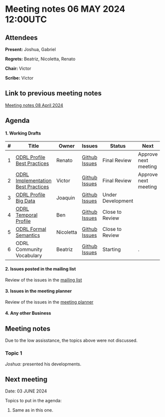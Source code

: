 # Meeting notes 06 MAY 2024 12:00UTC

## Attendees

**Present:**  Joshua, Gabriel

**Regrets:** Beatriz, Nicoletta, Renato

**Chair:** Victor

**Scribe:** Victor

## Link to previous meeting notes

[Meeting notes 08 April 2024](meeting-2024-04-08.md)

## Agenda


#### 1. Working Drafts   

|#| Title | Owner | Issues | Status | Next |
|--| -- | -- | -- | -- | -- |
|1| [ODRL Profile Best Practices](https://w3c.github.io/odrl/profile-bp/) | Renato | [Github Issues](https://github.com/w3c/odrl/issues?q=is%3Aissue+is%3Aopen+label%3A%22Profile+Best+Practices%22)  |Final Review | Approve next meeting |
|2| [ODRL Implementation Best Practices](https://w3c.github.io/odrl/bp/) | Victor | [Github Issues](https://github.com/w3c/odrl/issues?q=is%3Aissue+is%3Aopen+label%3A%22Implementation+Best+Practices%22)  |Final Review | Approve next meeting |
|3| [ODRL Profile Big Data](https://w3c.github.io/odrl/profile-bigdata/) | Joaquin | [Github Issues](https://github.com/w3c/odrl/issues?q=is%3Aissue+is%3Aopen+label%3A%22Big+Data%22)  |Under Development |  |
|4| [ODRL Temporal Profile](https://w3c.github.io/odrl/profile-temporal/) | Ben | [Github Issues](https://github.com/w3c/odrl/issues?q=is%3Aissue+is%3Aopen+label%3A%22Temporal+Profile%22)  |Close to Review|  |
|5| [ ODRL Formal Semantics](https://w3c.github.io/odrl/formal-semantics//) | Nicoletta | [Github Issues](https://github.com/w3c/odrl/issues?q=is%3Aissue+is%3Aopen+label%3A%22Formal+Semantics%22)  |Close to Review|  |
|6| ODRL Community Vocabulary | Beatriz | [Github Issues](https://github.com/w3c/odrl/issues?q=is%3Aissue+is%3Aopen+label%3A%22Community+Vocabulary%22)  |Starting|   .  |


#### 2. Issues posted in the mailing list

Review of the issues in the [mailing list](https://lists.w3.org/Archives/Public/public-odrl/)

#### 3. Issues in the meeting planner

Review of the issues in the [meeting planner](https://github.com/w3c/odrl/projects/1)

#### 4. Any other Business


## Meeting notes

Due to the low assisstance, the topics above were not discussed.

### Topic 1

*Joshua:* presented his developments.

## Next meeting

Date: 03 JUNE 2024

Topics to put in the agenda:
1. Same as in this one.
